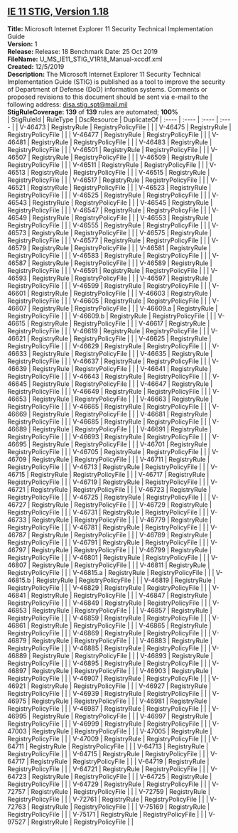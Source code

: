 ## [IE 11 STIG, Version 1.18](.\StigDetail\InternetExplorer-11-1.18.md)

**Title:** Microsoft Internet Explorer 11 Security Technical Implementation Guide  
**Version:** 1  
**Release:** Release: 18 Benchmark Date: 25 Oct 2019  
**FileName:** U_MS_IE11_STIG_V1R18_Manual-xccdf.xml  
**Created:** 12/5/2019  
**Description:** The Microsoft Internet Explorer 11 Security Technical Implementation Guide (STIG) is published as a tool to improve the security of Department of Defense (DoD) information systems. Comments or proposed revisions to this document should be sent via e-mail to the following address: disa.stig_spt@mail.mil  
**StigRuleCoverage:** **139** of **139** rules are automated; **100%**  
| StigRuleId | RuleType | DscResource | DuplicateOf
| :---- | :---- | :---- | :---- |
| V-46473 | RegistryRule | RegistryPolicyFile |  |
| V-46475 | RegistryRule | RegistryPolicyFile |  |
| V-46477 | RegistryRule | RegistryPolicyFile |  |
| V-46481 | RegistryRule | RegistryPolicyFile |  |
| V-46483 | RegistryRule | RegistryPolicyFile |  |
| V-46501 | RegistryRule | RegistryPolicyFile |  |
| V-46507 | RegistryRule | RegistryPolicyFile |  |
| V-46509 | RegistryRule | RegistryPolicyFile |  |
| V-46511 | RegistryRule | RegistryPolicyFile |  |
| V-46513 | RegistryRule | RegistryPolicyFile |  |
| V-46515 | RegistryRule | RegistryPolicyFile |  |
| V-46517 | RegistryRule | RegistryPolicyFile |  |
| V-46521 | RegistryRule | RegistryPolicyFile |  |
| V-46523 | RegistryRule | RegistryPolicyFile |  |
| V-46525 | RegistryRule | RegistryPolicyFile |  |
| V-46543 | RegistryRule | RegistryPolicyFile |  |
| V-46545 | RegistryRule | RegistryPolicyFile |  |
| V-46547 | RegistryRule | RegistryPolicyFile |  |
| V-46549 | RegistryRule | RegistryPolicyFile |  |
| V-46553 | RegistryRule | RegistryPolicyFile |  |
| V-46555 | RegistryRule | RegistryPolicyFile |  |
| V-46573 | RegistryRule | RegistryPolicyFile |  |
| V-46575 | RegistryRule | RegistryPolicyFile |  |
| V-46577 | RegistryRule | RegistryPolicyFile |  |
| V-46579 | RegistryRule | RegistryPolicyFile |  |
| V-46581 | RegistryRule | RegistryPolicyFile |  |
| V-46583 | RegistryRule | RegistryPolicyFile |  |
| V-46587 | RegistryRule | RegistryPolicyFile |  |
| V-46589 | RegistryRule | RegistryPolicyFile |  |
| V-46591 | RegistryRule | RegistryPolicyFile |  |
| V-46593 | RegistryRule | RegistryPolicyFile |  |
| V-46597 | RegistryRule | RegistryPolicyFile |  |
| V-46599 | RegistryRule | RegistryPolicyFile |  |
| V-46601 | RegistryRule | RegistryPolicyFile |  |
| V-46603 | RegistryRule | RegistryPolicyFile |  |
| V-46605 | RegistryRule | RegistryPolicyFile |  |
| V-46607 | RegistryRule | RegistryPolicyFile |  |
| V-46609.a | RegistryRule | RegistryPolicyFile |  |
| V-46609.b | RegistryRule | RegistryPolicyFile |  |
| V-46615 | RegistryRule | RegistryPolicyFile |  |
| V-46617 | RegistryRule | RegistryPolicyFile |  |
| V-46619 | RegistryRule | RegistryPolicyFile |  |
| V-46621 | RegistryRule | RegistryPolicyFile |  |
| V-46625 | RegistryRule | RegistryPolicyFile |  |
| V-46629 | RegistryRule | RegistryPolicyFile |  |
| V-46633 | RegistryRule | RegistryPolicyFile |  |
| V-46635 | RegistryRule | RegistryPolicyFile |  |
| V-46637 | RegistryRule | RegistryPolicyFile |  |
| V-46639 | RegistryRule | RegistryPolicyFile |  |
| V-46641 | RegistryRule | RegistryPolicyFile |  |
| V-46643 | RegistryRule | RegistryPolicyFile |  |
| V-46645 | RegistryRule | RegistryPolicyFile |  |
| V-46647 | RegistryRule | RegistryPolicyFile |  |
| V-46649 | RegistryRule | RegistryPolicyFile |  |
| V-46653 | RegistryRule | RegistryPolicyFile |  |
| V-46663 | RegistryRule | RegistryPolicyFile |  |
| V-46665 | RegistryRule | RegistryPolicyFile |  |
| V-46669 | RegistryRule | RegistryPolicyFile |  |
| V-46681 | RegistryRule | RegistryPolicyFile |  |
| V-46685 | RegistryRule | RegistryPolicyFile |  |
| V-46689 | RegistryRule | RegistryPolicyFile |  |
| V-46691 | RegistryRule | RegistryPolicyFile |  |
| V-46693 | RegistryRule | RegistryPolicyFile |  |
| V-46695 | RegistryRule | RegistryPolicyFile |  |
| V-46701 | RegistryRule | RegistryPolicyFile |  |
| V-46705 | RegistryRule | RegistryPolicyFile |  |
| V-46709 | RegistryRule | RegistryPolicyFile |  |
| V-46711 | RegistryRule | RegistryPolicyFile |  |
| V-46713 | RegistryRule | RegistryPolicyFile |  |
| V-46715 | RegistryRule | RegistryPolicyFile |  |
| V-46717 | RegistryRule | RegistryPolicyFile |  |
| V-46719 | RegistryRule | RegistryPolicyFile |  |
| V-46721 | RegistryRule | RegistryPolicyFile |  |
| V-46723 | RegistryRule | RegistryPolicyFile |  |
| V-46725 | RegistryRule | RegistryPolicyFile |  |
| V-46727 | RegistryRule | RegistryPolicyFile |  |
| V-46729 | RegistryRule | RegistryPolicyFile |  |
| V-46731 | RegistryRule | RegistryPolicyFile |  |
| V-46733 | RegistryRule | RegistryPolicyFile |  |
| V-46779 | RegistryRule | RegistryPolicyFile |  |
| V-46781 | RegistryRule | RegistryPolicyFile |  |
| V-46787 | RegistryRule | RegistryPolicyFile |  |
| V-46789 | RegistryRule | RegistryPolicyFile |  |
| V-46791 | RegistryRule | RegistryPolicyFile |  |
| V-46797 | RegistryRule | RegistryPolicyFile |  |
| V-46799 | RegistryRule | RegistryPolicyFile |  |
| V-46801 | RegistryRule | RegistryPolicyFile |  |
| V-46807 | RegistryRule | RegistryPolicyFile |  |
| V-46811 | RegistryRule | RegistryPolicyFile |  |
| V-46815.a | RegistryRule | RegistryPolicyFile |  |
| V-46815.b | RegistryRule | RegistryPolicyFile |  |
| V-46819 | RegistryRule | RegistryPolicyFile |  |
| V-46829 | RegistryRule | RegistryPolicyFile |  |
| V-46841 | RegistryRule | RegistryPolicyFile |  |
| V-46847 | RegistryRule | RegistryPolicyFile |  |
| V-46849 | RegistryRule | RegistryPolicyFile |  |
| V-46853 | RegistryRule | RegistryPolicyFile |  |
| V-46857 | RegistryRule | RegistryPolicyFile |  |
| V-46859 | RegistryRule | RegistryPolicyFile |  |
| V-46861 | RegistryRule | RegistryPolicyFile |  |
| V-46865 | RegistryRule | RegistryPolicyFile |  |
| V-46869 | RegistryRule | RegistryPolicyFile |  |
| V-46879 | RegistryRule | RegistryPolicyFile |  |
| V-46883 | RegistryRule | RegistryPolicyFile |  |
| V-46885 | RegistryRule | RegistryPolicyFile |  |
| V-46889 | RegistryRule | RegistryPolicyFile |  |
| V-46893 | RegistryRule | RegistryPolicyFile |  |
| V-46895 | RegistryRule | RegistryPolicyFile |  |
| V-46897 | RegistryRule | RegistryPolicyFile |  |
| V-46903 | RegistryRule | RegistryPolicyFile |  |
| V-46907 | RegistryRule | RegistryPolicyFile |  |
| V-46921 | RegistryRule | RegistryPolicyFile |  |
| V-46927 | RegistryRule | RegistryPolicyFile |  |
| V-46939 | RegistryRule | RegistryPolicyFile |  |
| V-46975 | RegistryRule | RegistryPolicyFile |  |
| V-46981 | RegistryRule | RegistryPolicyFile |  |
| V-46987 | RegistryRule | RegistryPolicyFile |  |
| V-46995 | RegistryRule | RegistryPolicyFile |  |
| V-46997 | RegistryRule | RegistryPolicyFile |  |
| V-46999 | RegistryRule | RegistryPolicyFile |  |
| V-47003 | RegistryRule | RegistryPolicyFile |  |
| V-47005 | RegistryRule | RegistryPolicyFile |  |
| V-47009 | RegistryRule | RegistryPolicyFile |  |
| V-64711 | RegistryRule | RegistryPolicyFile |  |
| V-64713 | RegistryRule | RegistryPolicyFile |  |
| V-64715 | RegistryRule | RegistryPolicyFile |  |
| V-64717 | RegistryRule | RegistryPolicyFile |  |
| V-64719 | RegistryRule | RegistryPolicyFile |  |
| V-64721 | RegistryRule | RegistryPolicyFile |  |
| V-64723 | RegistryRule | RegistryPolicyFile |  |
| V-64725 | RegistryRule | RegistryPolicyFile |  |
| V-64729 | RegistryRule | RegistryPolicyFile |  |
| V-72757 | RegistryRule | RegistryPolicyFile |  |
| V-72759 | RegistryRule | RegistryPolicyFile |  |
| V-72761 | RegistryRule | RegistryPolicyFile |  |
| V-72763 | RegistryRule | RegistryPolicyFile |  |
| V-75169 | RegistryRule | RegistryPolicyFile |  |
| V-75171 | RegistryRule | RegistryPolicyFile |  |
| V-97527 | RegistryRule | RegistryPolicyFile |  |
